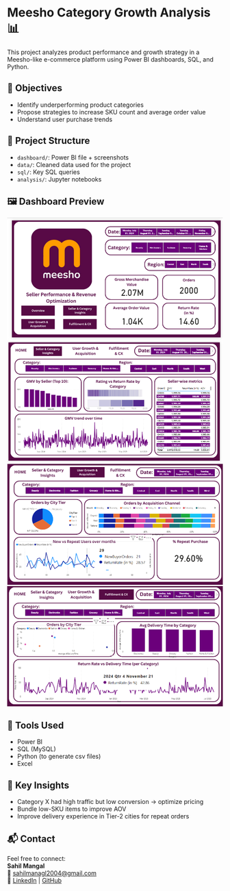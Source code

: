 # Meesho Category Growth Analysis 📊

This project analyzes product performance and growth strategy in a Meesho-like e-commerce platform using Power BI dashboards, SQL, and Python.

## 🧠 Objectives
- Identify underperforming product categories
- Propose strategies to increase SKU count and average order value
- Understand user purchase trends

## 📁 Project Structure
- `dashboard/`: Power BI file + screenshots
- `data/`: Cleaned data used for the project
- `sql/`: Key SQL queries
- `analysis/`: Jupyter notebooks  

## 🖼️ Dashboard Preview
![Dashboard Preview](https://github.com/sahilmangal2004/SmartCommerce-Category-Insight-Suite/blob/main/overview.png)
![Dashboard Preview](https://github.com/sahilmangal2004/SmartCommerce-Category-Insight-Suite/blob/main/seller%20and%20category%20insights.png)
![Dashboard Preview](https://github.com/sahilmangal2004/SmartCommerce-Category-Insight-Suite/blob/main/User%20Growth%20%26%20Acquisition.png)
![Dashboard Preview](https://github.com/sahilmangal2004/SmartCommerce-Category-Insight-Suite/blob/main/Fulfillment%20%26%20CX.png)

## 🧩 Tools Used
- Power BI
- SQL (MySQL)
- Python (to generate csv files)
- Excel

## 🧪 Key Insights
- Category X had high traffic but low conversion → optimize pricing
- Bundle low-SKU items to improve AOV
- Improve delivery experience in Tier-2 cities for repeat orders

## 📬 Contact
Feel free to connect:  
**Sahil Mangal**  
📧 sahilmanagl2004@gmail.com  
🔗 [LinkedIn](https://linkedin.com/in/sahil-mangal) | [GitHub](https://github.com/sahilmangal2004)
